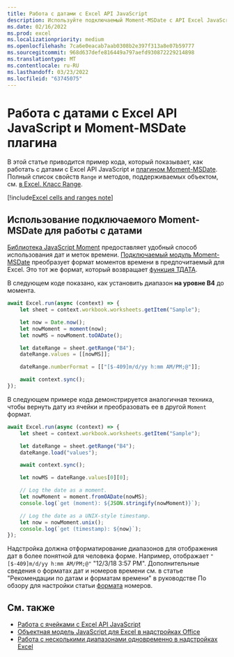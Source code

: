 ```yaml
---
title: Работа с датами с Excel API JavaScript
description: Используйте подключаемый Moment-MSDate с API Excel JavaScript для работы с датами.
ms.date: 02/16/2022
ms.prod: excel
ms.localizationpriority: medium
ms.openlocfilehash: 7ca6e0eacab7aab0308b2e397f313a8e07b59777
ms.sourcegitcommit: 968d637defe816449a797aefd930872229214898
ms.translationtype: MT
ms.contentlocale: ru-RU
ms.lasthandoff: 03/23/2022
ms.locfileid: "63745075"
---
```

# <a name="work-with-dates-using-the-excel-javascript-api-and-the-moment-msdate-plug-in"></a>Работа с датами с Excel API JavaScript и Moment-MSDate плагина

В этой статье приводится пример кода, который показывает, как работать с датами с Excel API JavaScript и [плагином Moment-MSDate](https://www.npmjs.com/package/moment-msdate). Полный список свойств `Range` и методов, поддерживаемых объектом, см. [в Excel. Класс Range](/javascript/api/excel/excel.range).

[!include[Excel cells and ranges note](../includes/note-excel-cells-and-ranges.md)]

## <a name="use-the-moment-msdate-plug-in-to-work-with-dates"></a>Использование подключаемого Moment-MSDate для работы с датами

[Библиотека JavaScript Moment](https://momentjs.com/) предоставляет удобный способ использования дат и меток времени. [Подключаемый модуль Moment-MSDate](https://www.npmjs.com/package/moment-msdate) преобразует формат моментов времени в предпочитаемый для Excel. Это тот же формат, который возвращает [функция ТДАТА](https://support.microsoft.com/office/3337fd29-145a-4347-b2e6-20c904739c46).

В следующем коде показано, как установить диапазон **на уровне B4** до момента.

```js
await Excel.run(async (context) => {
    let sheet = context.workbook.worksheets.getItem("Sample");

    let now = Date.now();
    let nowMoment = moment(now);
    let nowMS = nowMoment.toOADate();

    let dateRange = sheet.getRange("B4");
    dateRange.values = [[nowMS]];

    dateRange.numberFormat = [["[$-409]m/d/yy h:mm AM/PM;@"]];

    await context.sync();
});
```

В следующем примере кода демонстрируется аналогичная техника, чтобы вернуть дату из ячейки и преобразовать ее в другой `Moment` формат.

```js
await Excel.run(async (context) => {
    let sheet = context.workbook.worksheets.getItem("Sample");

    let dateRange = sheet.getRange("B4");
    dateRange.load("values");

    await context.sync();

    let nowMS = dateRange.values[0][0];

    // Log the date as a moment.
    let nowMoment = moment.fromOADate(nowMS);
    console.log(`get (moment): ${JSON.stringify(nowMoment)}`);

    // Log the date as a UNIX-style timestamp.
    let now = nowMoment.unix();
    console.log(`get (timestamp): ${now}`);
});
```

Надстройка должна отформатирование диапазонов для отображения дат в более понятной для человека форме. Например, отображает `"[$-409]m/d/yy h:mm AM/PM;@"` "12/3/18 3:57 PM". Дополнительные сведения о форматах дат и номеров времени см. в статье "Рекомендации по датам и форматам времени" в руководстве По обзору для настройки статьи [формата](https://support.microsoft.com/office/c0a1d1fa-d3f4-4018-96b7-9c9354dd99f5) номеров.

## <a name="see-also"></a>См. также

- [Работа с ячейками с Excel API JavaScript](excel-add-ins-cells.md)
- [Объектная модель JavaScript для Excel в надстройках Office](excel-add-ins-core-concepts.md)
- [Работа с несколькими диапазонами одновременно в надстройках Excel](excel-add-ins-multiple-ranges.md)
